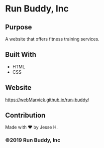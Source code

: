 # Run Buddy, Inc

## Purpose
A website that offers fitness training services.

## Built With
* HTML
* CSS

## Website
https://webMarvick.github.io/run-buddy/

## Contribution
Made with ❤️ by Jesse H.
### ©️2019 Run Buddy, Inc 
